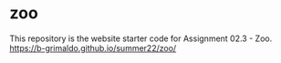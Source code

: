 # zoo
This repository is the website starter code for Assignment 02.3 - Zoo.
https://b-grimaldo.github.io/summer22/zoo/
